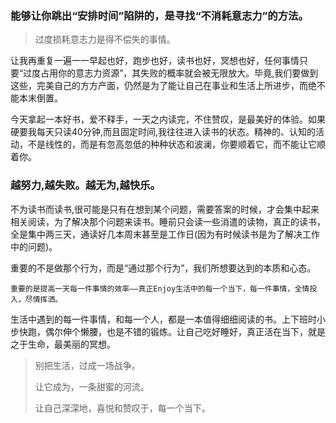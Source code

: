 ### 能够让你跳出“安排时间”陷阱的，是寻找“不消耗意志力”的方法。

>过度损耗意志力是得不偿失的事情。

让我再重复一遍一一早起也好，跑步也好，读书也好，冥想也好，任何事情只要“过度占用你的意志力资源”，其失败的概率就会被无限放大。毕竟,我们要做到这些，完美自己的方方产面，仍然是为了能让自己在事业和生活上所进步，而绝不能本末倒置。

今天拿起一本好书，爱不释手，一天之内读完，不住赞叹，是最美好的体验。如果硬要我每天只读40分钟,而且固定时间,我往往进入读书的状态。精神的、认知的活动，不是线性的，而是有忽高忽低的种种状态和波澜，你要顺着它，而不能让它顺着你。

### 越努力,越失败。越无为,越快乐。

不为读书而读书,很可能是只有在想到某个问题，需要答案的时候，才会集中起来相关阅读，为了解决那个问题来读书。睡前只会读一些消遣的读物，真正的读书，全是集中两三天，通读好几本周末甚至是工作日(因为有时候读书是为了解决工作中的问题)。

重要的不是做那个行为，而是“通过那个行为”，我们所想要达到的本质和心态。

```
重要的是提高一天每一件事情的效率——真正Enjoy生活中的每一个当下，每一件事情，全情投入，尽情挥洒。
```

生活中遇到的每一件事情，和每一个人，都是一本值得细细阅读的书。上下班时小步快跑，偶尔伸个懒腰，也是不错的锻炼。让自己吃好睡好，真正活在当下，就是之于生命，最美丽的冥想。

>别把生活，过成一场战争。
>
>让它成为，一条甜蜜的河流。
>
>让自己深深地，喜悦和赞叹于，每一个当下。
